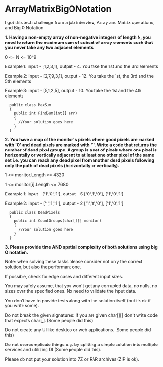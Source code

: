 # ArrayMatrixBigONotation
I got this tech challenge from a job interview, Array and Matrix operations, and Big O Notation 


**1. Having a non-empty array of non-negative integers of length N, you need to return the maximum sum of subset of array elements such that you never take any two adjacent elements.**

0 <= N <= 10^9

Example 1: input - [1,2,3,1], output - 4. You take the 1st and the 3rd elements

Example 2: input - [2,7,9,3,1], output - 12. You take the 1st, the 3rd and the 5th elements

Example 3: input - [5,1,2,5], output - 10. You take the 1st and the 4th elements

      public class MaxSum
      {
        public int FindSum(int[] arr)
        {
          //Your solution goes here
        }
      }

**2. You have a map of the monitor's pixels where good pixels are marked with '0' and dead pixels are marked with '1'.
Write a code that returns the number of dead pixel groups. A group is a set of pixels where one pixel is horizontally or vertically adjacent to at least one other pixel of the same set i.e. you can reach any dead pixel from another dead pixels following only the path of dead pixels (horizontally or vertically).**

1 <= monitor.Length <= 4320

1 <= monitor[i].Length <= 7680

Example 1: input - ['1','0','1'], output - 5
                   ['0','1','0'],
                   ['1','0','1']
				   
Example 2: input - ['1','1','1'], output - 2
                   ['1','0','0'],
                   ['1','0','1']
				   
      public class DeadPixels
      {
        public int CountGroups(char[][] monitor)
        {
          //Your solution goes here
        }
      }

**3. Please provide time AND spatial complexity of both solutions using big O notation.**

Note: when solving these tasks please consider not only the correct solution, but also the performant one. 

If possible, check for edge cases and different input sizes. 

You may safely assume, that you won't get any corrupted data, no nulls, no sizes over the specified ones. No need to validate the input data.

You don't have to provide tests along with the solution itself (but its ok if you write some). 

Do not break the given signatures: if you are given char[][] don't write code that expects char[,]. (Some people did this)

Do not create any UI like desktop or web applications. (Some people did this)

Do not overcomplicate things e.g. by splitting a simple solution into multiple services and utilizing DI (Some people did this).

Please do not put your solution into 7Z or RAR archives (ZIP is ok).
